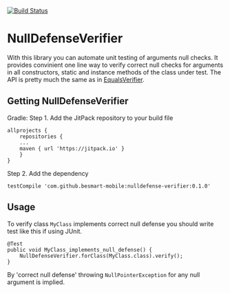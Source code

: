 [![Build Status](https://travis-ci.org/besmart-mobile/nulldefense-verifier.svg?branch=master)](https://travis-ci.org/besmart-mobile/nulldefense-verifier)
# NullDefenseVerifier
With this library you can automate unit testing of arguments null checks.
It provides convinient one line way to verify correct null checks for arguments in all constructors, static and instance methods of the class under test.
The API is pretty much the same as in [EqualsVerifier](http://jqno.nl/equalsverifier/).

## Getting NullDefenseVerifier
Gradle:
Step 1. Add the JitPack repository to your build file
```
allprojects {
    repositories {
	...
	maven { url 'https://jitpack.io' }
    }
}
```
Step 2. Add the dependency
```
testCompile 'com.github.besmart-mobile:nulldefense-verifier:0.1.0'
```

## Usage
To verify class ```MyClass``` implements correct null defense you should write test like this if using JUnit.
```
@Test
public void MyClass_implements_null_defense() {
    NullDefenseVerifier.forClass(MyClass.class).verify();
}
```

By 'correct null defense' throwing ```NullPointerException``` for any null argument is implied.
